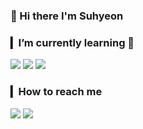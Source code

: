 ### 👋 Hi there I'm Suhyeon

### ▎I’m currently learning 🌱 
<span><img src="http://img.shields.io/badge/-Python-blue?style=flat&logo=python&logoColor=ffffff"></span>
<span><img src="http://img.shields.io/badge/-Java-orange?style=flat&logo=java&logoColor=black"></span>
<span><img src="http://img.shields.io/badge/-Oracle-F80000?style=flat&logo=oracle&logoColor=ffffff"></span>

### ▎How to reach me
<span><img src="http://img.shields.io/badge/-Email-FFFFFF?style=flat&logo=gmail"></span>
<span><img src="http://img.shields.io/badge/-GitHub%20Blog-black?style=flat&logo=github&link=https://yujapie.github.io/"></span>
<!--
**yujapie/yujapie** is a ✨ _special_ ✨ repository because its `README.md` (this file) appears on your GitHub profile.

Here are some ideas to get you started:

- 🔭 I’m currently working on ...
- 🌱 I’m currently learning ...
- 👯 I’m looking to collaborate on ...
- 🤔 I’m looking for help with ...
- 💬 Ask me about ...
- 📫 How to reach me: ...
- 😄 Pronouns: ...
- ⚡ Fun fact: ...
-->
